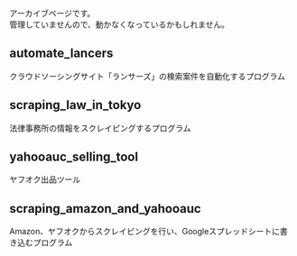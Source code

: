 アーカイブページです。  
管理していませんので、動かなくなっているかもしれません。

## automate_lancers
クラウドソーシングサイト「ランサーズ」の検索案件を自動化するプログラム



## scraping_law_in_tokyo
法律事務所の情報をスクレイピングするプログラム



## yahooauc_selling_tool
ヤフオク出品ツール



## scraping_amazon_and_yahooauc
Amazon、ヤフオクからスクレイピングを行い、Googleスプレッドシートに書き込むプログラム
